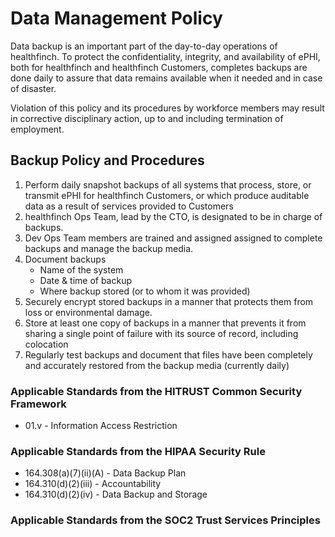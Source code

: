 # Data Management Policy

Data backup is an important part of the day-to-day operations of healthfinch. To protect the confidentiality, integrity, and availability of ePHI, both for healthfinch and healthfinch Customers, completes backups are done daily to assure that data remains available when it needed and in case of disaster.

Violation of this policy and its procedures by workforce members may result in corrective disciplinary action, up to and including termination of employment.

## Backup Policy and Procedures

1. Perform daily snapshot backups of all systems that process, store, or transmit ePHI for healthfinch Customers, or which produce auditable data as a result of services provided to Customers
2. healthfinch Ops Team, lead by the CTO, is designated to be in charge of backups.
3. Dev Ops Team members are trained and assigned assigned to complete backups and manage the backup media.
4. Document backups 
	* Name of the system
	* Date & time of backup
	* Where backup stored (or to whom it was provided)
5. Securely encrypt stored backups in a manner that protects them from loss or environmental damage.
6. Store at least one copy of backups in a manner that prevents it from sharing a single point of failure with its source of record, including colocation
7. Regularly test backups and document that files have been completely and accurately restored from the backup media (currently daily)

### Applicable Standards from the HITRUST Common Security Framework

* 01.v - Information Access Restriction

### Applicable Standards from the HIPAA Security Rule

* 164.308(a)(7)(ii)(A) - Data Backup Plan
* 164.310(d)(2)(iii) - Accountability
* 164.310(d)(2)(iv) - Data Backup and Storage

### Applicable Standards from the SOC2 Trust Services Principles
